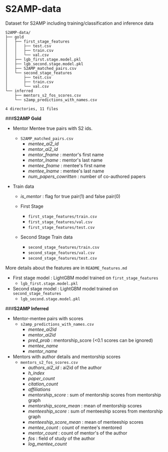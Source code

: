 # S2AMP-data
Dataset for S2AMP including training/classification and inference data

````
S2AMP-data/
├── gold
│   ├── first_stage_features
│   │   ├── test.csv
│   │   ├── train.csv
│   │   └── val.csv
│   ├── lgb_first.stage.model.pkl
│   ├── lgb_second.stage.model.pkl
│   ├── S2AMP_matched_pairs.csv
│   └── second_stage_features
│       ├── test.csv
│       ├── train.csv
│       └── val.csv
└── inferred
    ├── mentors_s2_fos_scores.csv
    └── s2amp_predictions_with_names.csv

4 directories, 11 files
````

###**S2AMP Gold**
- Mentor Mentee true pairs with S2 ids.
  - `S2AMP_matched_pairs.csv`
    - _mentee_ai2_id_
    - _mentor_ai2_id_
    - _mentor_fname_ : mentor's first name
    - _mentor_lname_ : mentor's last name
    - _mentee_fname_ : mentee's first name
    - _mentee_lname_ : mentee's last name
    - _num_papers_cowritten_ : number of co-authored papers


- Train data
  - _is_mentor_ : flag for true pair(1) and false pair(0)
  - First Stage
    - `first_stage_features/train.csv`
    - `first_stage_features/val.csv`
    - `first_stage_features/test.csv`
      
  - Second Stage Train data
    - `second_stage_features/train.csv`
    - `second_stage_features/val.csv`
    - `second_stage_features/test.csv`

More details about the features are in `README_features.md`

- First stage model : LightGBM model trained on `first_stage_features`
  - `lgb_first.stage.model.pkl`
- Second stage model : LightGBM model trained on `second_stage_features`
  - `lgb_second.stage.model.pkl`


###**S2AMP Inferred**
- Mentor-mentee pairs with scores
  - `s2amp_predictions_with_names.csv`
    - _mentee_ai2id_
    - _mentor_ai2id_
    - _pred_prob_ : mentorship_score (<0.1 scores can be ignored)
    - _mentee_name_
    - _mentor_name_
- Mentors with author details and mentorship scores
  - `mentors_s2_fos_scores.csv`
    - _authors_ai2_id_ : ai2id of the author
    - _h_index_
    - _paper_count_
    - _citation_count_
    - _affiliations_
    - _mentorship_score_ : sum of mentorship scores from mentorship graph 
    - _mentorship_score_mean_ : mean of mentorship scores
    - _menteeship_score_ : sum of menteeship scores from mentorship graph 
    - _menteeship_score_mean_ : mean of menteeship scores
    - _mentee_count_ : count of mentee's mentored 
    - _mentor_count_ : count of mentor's of the author
    - _fos_ : field of study of the author
    - _log_mentee_count_
    
